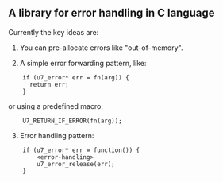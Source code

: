 ## A library for error handling in C language


Currently the key ideas are:

1. You can pre-allocate errors like "out-of-memory".

2. A simple error forwarding pattern, like:
```
    if (u7_error* err = fn(arg)) {
      return err;
    }
```
or using a predefined macro:
```
    U7_RETURN_IF_ERROR(fn(arg));
```

3. Error handling pattern:
```
    if (u7_error* err = function()) {
        <error-handling>
        u7_error_release(err);
    }
```
